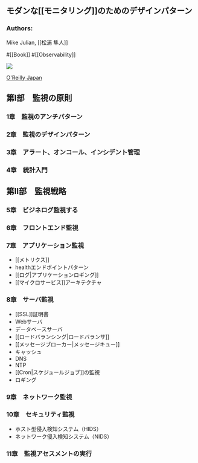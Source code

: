## モダンな[[モニタリング]]のためのデザインパターン

### Authors:
Mike Julian, [[松浦 隼人]]

#[[Book]] #[[Observability]]

![](https://www.oreilly.co.jp/books/images/picture_large978-4-87311-864-2.jpeg)

[O'Reilly Japan](https://www.oreilly.co.jp/books/9784873118642/)

## 第Ⅰ部　監視の原則
### 1章　監視のアンチパターン
### 2章　監視のデザインパターン
### 3章　アラート、オンコール、インシデント管理
### 4章　統計入門
## 第Ⅱ部　監視戦略
### 5章　ビジネログ監視する
### 6章　フロントエンド監視
### 7章　アプリケーション監視
- [[メトリクス]]
- healthエンドポイントパターン
- [[ログ|アプリケーションロギング]]
- [[マイクロサービス]]アーキテクチャ
### 8章　サーバ監視
- [[SSL]]証明書
- Webサーバ
- データベースサーバ
- [[ロードバランシング|ロードバランサ]]
- [[メッセージブローカー|メッセージキュー]]
- キャッシュ
- DNS
- NTP
- [[Cron|スケジュールジョブ]]の監視
- ロギング
### 9章　ネットワーク監視
### 10章　セキュリティ監視
- ホスト型侵入検知システム（HIDS）
- ネットワーク侵入検知システム（NIDS）
### 11章　監視アセスメントの実行